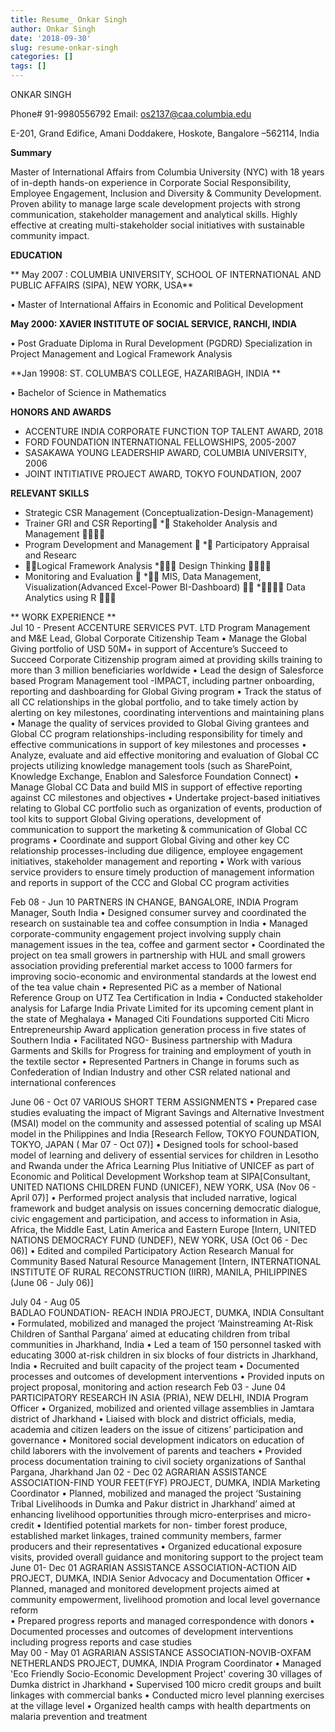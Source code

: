 ```yaml
---
title: Resume_ Onkar Singh
author: Onkar Singh
date: '2018-09-30'
slug: resume-onkar-singh
categories: []
tags: []
---
```


ONKAR SINGH

Phone# 91-9980556792 Email: os2137@caa.columbia.edu

E-201, Grand Edifice, Amani Doddakere, Hoskote, Bangalore –562114, India

**Summary**

Master of International Affairs from Columbia University (NYC) with 18 years of in-depth hands-on experience in Corporate Social Responsibility, Employee Engagement, Inclusion and Diversity & Community Development. Proven ability to manage large scale development projects with strong communication, stakeholder management and analytical skills. Highly effective at creating multi-stakeholder social initiatives with sustainable community impact.

**EDUCATION**

** May 2007 : COLUMBIA UNIVERSITY, SCHOOL OF INTERNATIONAL AND PUBLIC AFFAIRS (SIPA), NEW YORK, USA**

•	Master of International Affairs in Economic and Political Development

**May 2000: XAVIER INSTITUTE OF SOCIAL SERVICE, RANCHI, INDIA**

•	 Post Graduate Diploma in Rural Development  (PGDRD) 
Specialization in Project Management and Logical Framework Analysis

**Jan 19908: ST. COLUMBA’S COLLEGE, HAZARIBAGH, INDIA **

•	Bachelor of Science in Mathematics
	
**HONORS AND AWARDS**

 - ACCENTURE INDIA CORPORATE FUNCTION TOP TALENT AWARD, 2018
 - FORD FOUNDATION INTERNATIONAL FELLOWSHIPS, 2005-2007
 - SASAKAWA YOUNG LEADERSHIP AWARD, COLUMBIA UNIVERSITY, 2006
 - JOINT INTITIATIVE PROJECT AWARD, TOKYO FOUNDATION, 2007  

**RELEVANT SKILLS**

 * Strategic CSR Management (Conceptualization-Design-Management)
 * Trainer GRI and CSR Reporting
 *	Stakeholder Analysis and Management	
 * Program Development and Management	
 *	Participatory Appraisal and Researc
 * Logical Framework Analysis
 *	Design Thinking	
 * Monitoring and Evaluation	
 *	MIS, Data Management, Visualization(Advanced Excel-Power BI-Dashboard)	
 *	Data Analytics using R	

** WORK EXPERIENCE **     
Jul 10 - Present
ACCENTURE SERVICES PVT. LTD
Program Management and M&E Lead, Global Corporate Citizenship Team
•	Manage the Global Giving portfolio of USD 50M+ in support of Accenture’s Succeed to Succeed Corporate Citizenship program aimed at providing skills training to more than 3 million beneficiaries worldwide
•	Lead the design of Salesforce based Program Management tool -IMPACT, including partner onboarding, reporting and dashboarding for Global Giving program
•	 Track the status of all CC relationships in the global portfolio, and to take timely action by alerting on key milestones, coordinating interventions and maintaining plans
•	Manage the quality of services provided to Global Giving grantees and Global CC program relationships-including responsibility for timely and effective communications in support of key milestones and processes
•	 Analyze, evaluate and aid effective monitoring and evaluation of Global CC projects utilizing knowledge management tools  (such as SharePoint, Knowledge Exchange, Enablon and Salesforce Foundation Connect)
•	 Manage Global CC Data and build MIS in support of effective reporting against CC milestones and objectives
•	 Undertake project-based initiatives relating to Global CC portfolio such as organization of events, production of tool kits to support Global Giving operations, development of communication to support the marketing & communication of Global CC programs
•	 Coordinate and support Global Giving and other key CC relationship processes-including due diligence, employee engagement initiatives, stakeholder management and reporting
•	 Work with various service providers to ensure timely production of management information and reports in support of  the CCC and Global CC program activities

Feb 08 - Jun 10
	PARTNERS IN CHANGE, BANGALORE,  INDIA
Program Manager, South India
•	 Designed consumer survey and coordinated the research  on sustainable tea and coffee consumption in India
•	 Managed corporate-community engagement project involving supply chain management issues in the tea, coffee and garment sector
•	 Coordinated the project on tea small growers in partnership with HUL and small growers association providing preferential market access to 1000 farmers for improving socio-economic and environmental standards at the lowest end of the tea value chain
•	 Represented PiC as a member of  National Reference Group on UTZ Tea Certification in India
•	 Conducted stakeholder analysis for Lafarge India Private Limited for its upcoming cement plant in the state of Meghalaya
•	 Managed Citi Foundations supported Citi Micro Entrepreneurship Award application generation process in five states of Southern India
•	 Facilitated NGO- Business partnership with Madura Garments and Skills for Progress for training and employment of youth in the textile sector
•	Represented Partners in Change in forums such as Confederation of Indian Industry and other CSR related national and international conferences   

June 06 - Oct 07	VARIOUS SHORT TERM ASSIGNMENTS
•	 Prepared case studies evaluating the impact of Migrant Savings and Alternative Investment (MSAI) model on the community and assessed potential of scaling up MSAI model in the Philippines and India [Research Fellow, TOKYO FOUNDATION, TOKYO, JAPAN ( Mar 07 - Oct 07)]
•	 Designed tools for school-based model of learning and delivery of essential services for children in Lesotho  and Rwanda under the Africa Learning Plus Initiative of UNICEF as part of Economic and Political Development Workshop team at SIPA[Consultant, UNITED NATIONS CHILDREN FUND (UNICEF), NEW YORK, USA (Nov 06 - April 07)]
•	 Performed project analysis that included narrative, logical framework and budget analysis on issues concerning democratic dialogue, civic engagement and participation, and access to information in Asia, Africa, the Middle East, Latin America and Eastern Europe [Intern, UNITED NATIONS DEMOCRACY FUND (UNDEF), NEW YORK, USA (Oct  06 - Dec 06)]
•	Edited and compiled Participatory Action Research Manual  for Community Based Natural Resource Management [Intern, INTERNATIONAL INSTITUTE OF RURAL RECONSTRUCTION (IIRR), MANILA, PHILIPPINES (June 06  - July 06)]

 	

July 04 - Aug 05	
BADLAO FOUNDATION- REACH INDIA PROJECT, DUMKA, INDIA
   Consultant
•	 Formulated, mobilized and managed the project ‘Mainstreaming At-Risk Children of Santhal Pargana’ aimed at       educating children from tribal communities in Jharkhand, India 
•	 Led a team of 150 personnel tasked with educating 3000 at-risk children in six blocks of four districts in Jharkhand, India 
•	 Recruited and built capacity of the project team
•	 Documented processes and outcomes of development interventions
•	Provided inputs on project proposal, monitoring and action research
Feb 03 - June 04
	PARTICIPATORY RESEARCH IN ASIA (PRIA), NEW DELHI, INDIA
Program Officer
•	Organized, mobilized and oriented village assemblies  in Jamtara district of Jharkhand
•	 Liaised with block and district officials, media, academia and citizen leaders on the issue of citizens’ participation and governance
•	Monitored social development indicators on education of child laborers with the involvement of parents and teachers 
•	Provided process documentation training to civil society organizations of Santhal  Pargana, Jharkhand
Jan 02 - Dec 02
	AGRARIAN ASSISTANCE ASSOCIATION-FIND YOUR FEET(FYF) PROJECT, DUMKA, INDIA
Marketing Coordinator 
•	Planned, mobilized and managed the project ‘Sustaining Tribal Livelihoods in Dumka and Pakur district in Jharkhand’ 
     aimed at enhancing livelihood opportunities through micro-enterprises and micro-credit
•	 Identified potential markets for non- timber forest produce, established market linkages, trained community
     members, farmer producers  and their representatives
•	Organized educational exposure visits, provided overall guidance and monitoring support to the project team
June 01- Dec 01
	AGRARIAN ASSISTANCE ASSOCIATION-ACTION AID PROJECT, DUMKA, INDIA
Senior Advocacy and Documentation Officer
•	Planned, managed and monitored development projects aimed at community empowerment, livelihood promotion 
    and local level governance reform                                                                                         
•	Prepared progress reports and managed correspondence with  donors 
•	Documented processes and outcomes of development interventions including progress reports and case studies   
May 00 - May 01
	AGRARIAN ASSISTANCE ASSOCIATION-NOVIB-OXFAM NETHERLANDS PROJECT, DUMKA, INDIA
Program Coordinator
•	Managed 'Eco Friendly Socio-Economic Development Project' covering 30 villages of Dumka district in Jharkhand
•	Supervised 100 micro credit groups and built linkages with commercial banks
•	Conducted micro level planning exercises at the village level 
•	Organized health camps with  health departments on malaria  prevention and treatment


